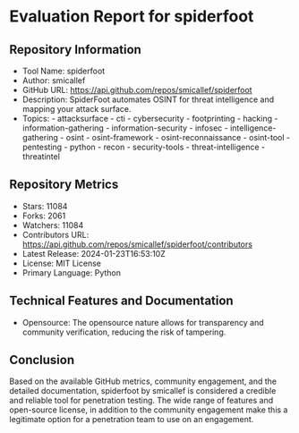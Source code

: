 # Evaluation Report for spiderfoot

## Repository Information

* Tool Name: spiderfoot
* Author: smicallef
* GitHub URL: https://api.github.com/repos/smicallef/spiderfoot
* Description: SpiderFoot automates OSINT for threat intelligence and mapping your attack surface.
* Topics: 
      - attacksurface
      - cti
      - cybersecurity
      - footprinting
      - hacking
      - information-gathering
      - information-security
      - infosec
      - intelligence-gathering
      - osint
      - osint-framework
      - osint-reconnaissance
      - osint-tool
      - pentesting
      - python
      - recon
      - security-tools
      - threat-intelligence
      - threatintel
  
## Repository Metrics

* Stars: 11084
* Forks: 2061
* Watchers: 11084
* Contributors URL: https://api.github.com/repos/smicallef/spiderfoot/contributors 
* Latest Release: 2024-01-23T16:53:10Z
* License: MIT License
* Primary Language: Python

## Technical Features and Documentation

* Opensource: The opensource nature allows for transparency and community verification, reducing the risk of tampering.

## Conclusion

Based on the available GitHub metrics, community engagement, and the detailed documentation, spiderfoot by smicallef is considered a credible and reliable tool for penetration testing. The wide range of features and open-source license, in addition to the community engagement make this a legitimate option for a penetration team to use on an engagement.